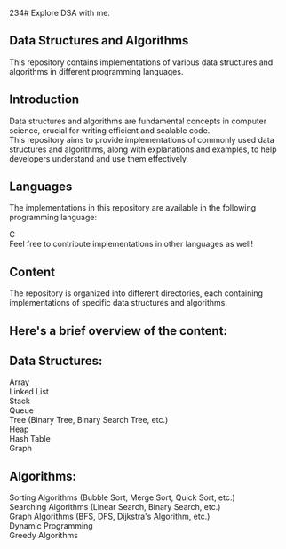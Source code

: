234# Explore DSA with me.

## Data Structures and Algorithms
This repository contains implementations of various data structures and algorithms in different programming languages.

## Introduction
Data structures and algorithms are fundamental concepts in computer science, crucial for writing efficient and scalable code. <br> This repository aims to provide implementations of commonly used data structures and algorithms, along with explanations and examples, to help developers understand and use them effectively.

## Languages
The implementations in this repository are available in the following programming language:

C <br>
Feel free to contribute implementations in other languages as well!

## Content
The repository is organized into different directories, each containing implementations of specific data structures and algorithms. 
## Here's a brief overview of the content:

## Data Structures:

Array <br>
Linked List <br>
Stack <br>
Queue <br>
Tree (Binary Tree, Binary Search Tree, etc.) <br>
Heap <br>
Hash Table <br>
Graph<br>
## Algorithms:

Sorting Algorithms (Bubble Sort, Merge Sort, Quick Sort, etc.) <br>
Searching Algorithms (Linear Search, Binary Search, etc.) <br>
Graph Algorithms (BFS, DFS, Dijkstra's Algorithm, etc.) <br>
Dynamic Programming <br>
Greedy Algorithms <br>
